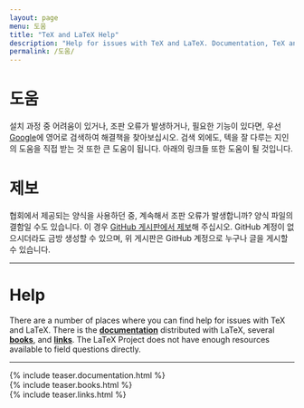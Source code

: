 ```yaml
---
layout: page
menu: 도움
title: "TeX and LaTeX Help"
description: "Help for issues with TeX and LaTeX. Documentation, TeX and LaTeX books, links to TeX and LaTeX forums, communities and question and answer websites."
permalink: /도움/
---
```

<div class="row">
  <div class="col cell1of2">
    <h1>도움</h1>
    설치 과정 중 어려움이 있거나, 조판 오류가 발생하거나, 필요한 기능이 있다면,
    우선 <a href="https://google.com">Google</a>에 영어로 검색하여 해결책을 찾아보십시오.
    검색 외에도, 텍을 잘 다루는 지인의 도움을 직접 받는 것 또한 큰 도움이 됩니다.
    아래의 링크들 또한 도움이 될 것입니다.
  </div>
  <div class="col cell1of2 news">
    <h1>제보</h1>
    협회에서 제공되는 양식을 사용하던 중, 계속해서 조판 오류가 발생합니까? 양식 파일의 결함일 수도 있습니다.
    이 경우 <a href="https://github.com/gshslatexintro/gshslatexintro/issues">GitHub 게시판에서 제보</a>해 주십시오.
    GitHub 계정이 없으시더라도 금방 생성할 수 있으며, 위 게시판은 GitHub 계정으로 누구나 글을 게시할 수 있습니다.
  </div>
</div>
<hr>

# Help

There are a number of places where you can find help for issues with TeX and LaTeX. There is the **[documentation]({{site.baseurl}}/도움/documentation/)**  distributed with LaTeX, several **[books]({{site.baseurl}}/도움/books/)**, and **[links]({{site.baseurl}}/도움/links/)**. The LaTeX Project does not have enough resources available to field questions directly.

<hr>
<div class="row teaser">
  <section class="col cell1of3">{% include teaser.documentation.html %}</section>
  <section class="col cell1of3">{% include teaser.books.html %}</section>
  <section class="col cell1of3">{% include teaser.links.html %}</section>
</div>
